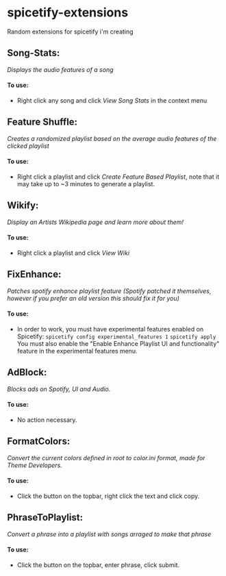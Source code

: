 # spicetify-extensions
Random extensions for spicetify i'm creating
## Song-Stats: 
*Displays the audio features of a song*
#### To use:
* Right click any song and click *View Song Stats* in the context menu
## Feature Shuffle:
*Creates a randomized playlist based on the average audio features of the clicked playlist*
#### To use:
* Right click a playlist and click *Create Feature Based Playlist*, note that it may take up to ~3 minutes to generate a playlist.
## Wikify:
*Display an Artists Wikipedia page and learn more about them!*
#### To use:
* Right click a playlist and click *View Wiki*
## FixEnhance:
*Patches spotify enhance playlist feature (Spotify patched it themselves, however if you prefer an old version this should fix it for you)*
#### To use:
* In order to work, you must have experimental features enabled on Spicetify:
``spicetify config experimental_features 1``
``spicetify apply``
You must also enable the "Enable Enhance Playlist UI and functionality" feature in the experimental features menu.
## AdBlock:
*Blocks ads on Spotify, UI and Audio.*
#### To use:
* No action necessary.
## FormatColors:
*Convert the current colors defined in root to color.ini format, made for Theme Developers.*
#### To use:
* Click the button on the topbar, right click the text and click copy.
## PhraseToPlaylist:
*Convert a phrase into a playlist with songs arraged to make that phrase*
#### To use:
* Click the button on the topbar, enter phrase, click submit.

